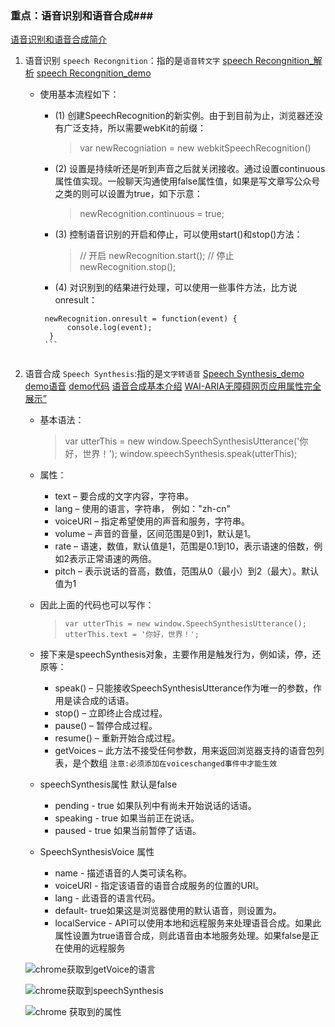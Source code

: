 ### 重点：语音识别和语音合成###
 [语音识别和语音合成简介](https://www.zhangxinxu.com/wordpress/2017/01/html5-speech-recognition-synthesis-api/)

 1. 语音识别 `speech Recongnition`：指的是`语音转文字`
    [speech Recongnition_解析](https://xiaotianxia.github.io/blog/vuepress/js/speech_in_js_recognition.html)
    [speech Recongnition_demo](https://github.com/mdn/web-speech-api/tree/master/)
     - 使用基本流程如下：
         - (1) 创建SpeechRecognition的新实例。由于到目前为止，浏览器还没有广泛支持，所以需要webKit的前缀：
              > var newRecogniation = new webkitSpeechRecognition()

         - (2) 设置是持续听还是听到声音之后就关闭接收。通过设置continuous属性值实现。一般聊天沟通使用false属性值，如果是写文章写公众号之类的则可以设置为true，如下示意：
             > newRecognition.continuous = true;

         - (3) 控制语音识别的开启和停止，可以使用start()和stop()方法：
             > // 开启  newRecognition.start();
               // 停止  newRecognition.stop();
         - (4) 对识别到的结果进行处理，可以使用一些事件方法，比方说onresult：
          ```
           newRecognition.onresult = function(event) {
                console.log(event);
            }
           ```


 2. 语音合成 `Speech Synthesis`:指的是`文字转语音`
    [Speech Synthesis_demo](https://xiaotianxia.github.io/blog/vuepress/js/speech_in_js_synthesis.html)
    [demo语音](https://mdn.github.io/web-speech-api/speak-easy-synthesis/)
    [demo代码](https://github.com/mdn/web-speech-api)
    [语音合成基本介绍](https://blog.csdn.net/qq_40571631/article/details/89738575)
    [WAI-ARIA无障碍网页应用属性完全展示”](https://www.zhangxinxu.com/wordpress/2012/03/wai-aria-%E6%97%A0%E9%9A%9C%E7%A2%8D%E9%98%85%E8%AF%BB/)
     - 基本语法：
          > var utterThis = new window.SpeechSynthesisUtterance('你好，世界！');
            window.speechSynthesis.speak(utterThis);
     - 属性：
       - text – 要合成的文字内容，字符串。
       - lang – 使用的语言，字符串， 例如："zh-cn"
       - voiceURI – 指定希望使用的声音和服务，字符串。
       - volume – 声音的音量，区间范围是0到1，默认是1。
       - rate – 语速，数值，默认值是1，范围是0.1到10，表示语速的倍数，例如2表示正常语速的两倍。
       - pitch – 表示说话的音高，数值，范围从0（最小）到2（最大）。默认值为1

     - 因此上面的代码也可以写作：
         > `var utterThis = new window.SpeechSynthesisUtterance();
           utterThis.text = '你好，世界！';`

     - 接下来是speechSynthesis对象，主要作用是触发行为，例如读，停，还原等：
       - speak() – 只能接收SpeechSynthesisUtterance作为唯一的参数，作用是读合成的话语。
       - stop() – 立即终止合成过程。
       - pause() – 暂停合成过程。
       - resume() – 重新开始合成过程。
       - getVoices – 此方法不接受任何参数，用来返回浏览器支持的语音包列表，是个数组 `注意:必须添加在voiceschanged事件中才能生效`

     - speechSynthesis属性 默认是false
        - pending - true 如果队列中有尚未开始说话的话语。
        - speaking -  true 如果当前正在说话。
        - paused -  true 如果当前暂停了话语。

     - SpeechSynthesisVoice 属性
        - name - 描述语音的人类可读名称。
        - voiceURI - 指定该语音的语音合成服务的位置的URI。
        - lang - 此语音的语言代码。
        - default- true如果这是浏览器使用的默认语音，则设置为。
        - localService - API可以使用本地和远程服务来处理语音合成。如果此属性设置为true语音合成，则此语音由本地服务处理。如果false是正在使用的远程服务

    ![chrome获取到getVoice的语言](/api/file/getImage?fileId=6073f21a09eb7d0509005a60)

    ![chrome获取到speechSynthesis](/api/file/getImage?fileId=6073f26809eb7d0509005a61)

    ![chrome 获取到的属性](/api/file/getImage?fileId=6073f2a109eb7d0509005a62)
